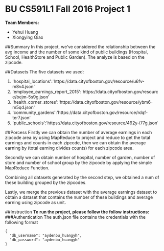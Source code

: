 # BU CS591L1 Fall 2016 Project 1

**Team Members:**
+ Yehui Huang
+ Xiongying Qiao

##Summary
In this project, we've considered the relationship between the avg income and the number of some kind of public buildings (Hospital, School, HealthStore and Public Garden). The analyze is based on the zipcode.
 
##Datasets
The five datasets we used:
<ol>
<li>'hospital_locations':'https://data.cityofboston.gov/resource/u6fv-m8v4.json'</li>
<li>'employee_earnings_report_2015':'https://data.cityofboston.gov/resource/bejm-5s9g.json'</li>
<li>'health_corner_stores':'https://data.cityofboston.gov/resource/ybm6-m5qd.json'</li>
<li>'community_gardens':'https://data.cityofboston.gov/resource/rdqf-ter7.json'</li>
<li>'public_schools':'https://data.cityofboston.gov/resource/492y-i77g.json'</li>
</ol>

##Porcess
Firstly we can obtain the number of average earnings in each zipcode area by using MapReduce to project and reduce to get the total earnings and counts in each zipcode, then we can obtain the average earning by (total earning divides counts) for each zipcode area.

Secondly we can obtain number of hospital, number of garden, number of store and number of school group by the zipcode by applying the simple MapReduce Function.

Combining all datasets generated by the second step, we obtained a num of these building grouped by the zipcodes. 

Lastly, we merge the previous dataset with the average earnings dataset to obtain a dataset that contains the number of these buildings and average earning using zipcode as unit.

##Instruction
**To run the project, please follow the follow instructions:**
###Authentication
The auth.json file contains the credentials with the following format
```
{
  "db_username": "aydenbu_huangyh",
  "db_password": "aydenbu_huangyh"
}
```
